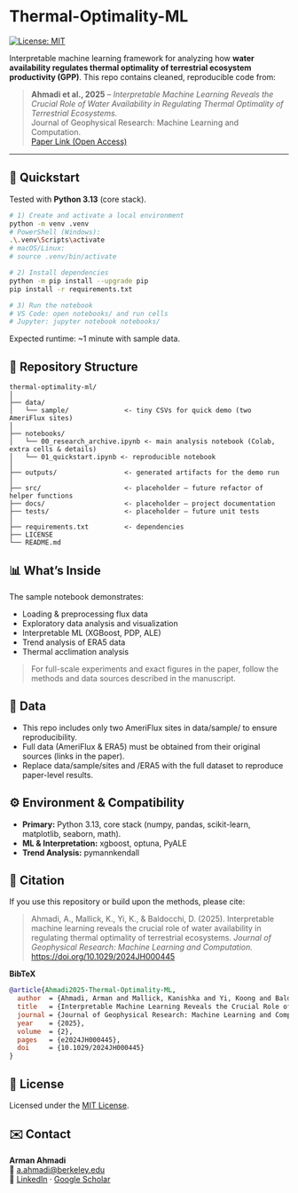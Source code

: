 # Thermal-Optimality-ML

[![License: MIT](https://img.shields.io/badge/License-MIT-yellow.svg)](LICENSE)

Interpretable machine learning framework for analyzing how **water availability regulates thermal optimality of terrestrial ecosystem productivity (GPP)**. This repo contains cleaned, reproducible code from:

> **Ahmadi et al., 2025** – *Interpretable Machine Learning Reveals the Crucial Role of Water Availability in Regulating Thermal Optimality of Terrestrial Ecosystems.*  
> Journal of Geophysical Research: Machine Learning and Computation.  
> [Paper Link (Open Access)](https://doi.org/10.1029/2024JH000445)

---

## 🚀 Quickstart

Tested with **Python 3.13** (core stack).  

```bash
# 1) Create and activate a local environment
python -m venv .venv
# PowerShell (Windows):
.\.venv\Scripts\activate
# macOS/Linux:
# source .venv/bin/activate

# 2) Install dependencies
python -m pip install --upgrade pip
pip install -r requirements.txt

# 3) Run the notebook
# VS Code: open notebooks/ and run cells
# Jupyter: jupyter notebook notebooks/
```
Expected runtime: ~1 minute with sample data.


## 📂 Repository Structure

```
thermal-optimality-ml/
│
├── data/
│   └── sample/              <- tiny CSVs for quick demo (two AmeriFlux sites)
│
├── notebooks/
│   └── 00_research_archive.ipynb <- main analysis notebook (Colab, extra cells & details)
│   └── 01_quickstart.ipynb <- reproducible notebook
│
├── outputs/                 <- generated artifacts for the demo run
│
├── src/                     <- placeholder – future refactor of helper functions
├── docs/                    <- placeholder – project documentation
├── tests/                   <- placeholder – future unit tests
│
├── requirements.txt         <- dependencies
├── LICENSE
└── README.md
```

## 📊 What’s Inside
The sample notebook demonstrates:

- Loading & preprocessing flux data
- Exploratory data analysis and visualization
- Interpretable ML (XGBoost, PDP, ALE)
- Trend analysis of ERA5 data
- Thermal acclimation analysis

> For full-scale experiments and exact figures in the paper, follow the methods and data sources described in the manuscript.

## 📁 Data
- This repo includes only two AmeriFlux sites in data/sample/ to ensure reproducibility.
- Full data (AmeriFlux & ERA5) must be obtained from their original sources (links in the paper).
- Replace data/sample/sites and /ERA5 with the full dataset to reproduce paper-level results.

## ⚙️ Environment & Compatibility
- **Primary:** Python 3.13, core stack (numpy, pandas, scikit-learn, matplotlib, seaborn, math).
- **ML & Interpretation:** xgboost, optuna, PyALE
- **Trend Analysis:** pymannkendall

## 📖 Citation

If you use this repository or build upon the methods, please cite:

> Ahmadi, A., Mallick, K., Yi, K., & Baldocchi, D. (2025). Interpretable machine learning reveals the crucial role of water availability in regulating thermal optimality of terrestrial ecosystems. *Journal of Geophysical Research: Machine Learning and Computation.*
https://doi.org/10.1029/2024JH000445

**BibTeX**
```bibtex
@article{Ahmadi2025-Thermal-Optimality-ML,
  author  = {Ahmadi, Arman and Mallick, Kanishka and Yi, Koong and Baldocchi, Dennis},
  title   = {Interpretable Machine Learning Reveals the Crucial Role of Water Availability in Regulating Thermal Optimality of Terrestrial Ecosystems},
  journal = {Journal of Geophysical Research: Machine Learning and Computation},
  year    = {2025},
  volume  = {2},
  pages   = {e2024JH000445},
  doi     = {10.1029/2024JH000445}
}
```

## 📜 License
Licensed under the [MIT License](LICENSE).

## ✉️ Contact
**Arman Ahmadi**  
📧 a.ahmadi@berkeley.edu  
🔗 [LinkedIn](https://www.linkedin.com/in/arman-ahmadi/) · [Google Scholar](https://scholar.google.com/citations?user=oRpYGmIAAAAJ&hl=en&oi=ao)

